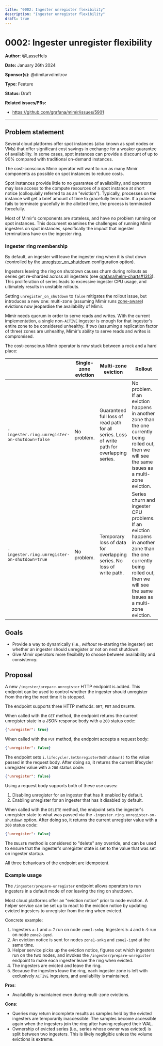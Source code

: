 ```yaml
---
title: "0002: Ingester unregister flexibility"
description: "Ingester unregister flexibility"
draft: true
---
```


# 0002: Ingester unregister flexibility

**Author:** @LasseHels

**Date:** January 26th 2024

**Sponsor(s):** @dimitarvdimitrov

**Type:** Feature

**Status:** Draft

**Related issues/PRs:**

- https://github.com/grafana/mimir/issues/5901

---

## Problem statement

Several cloud platforms offer spot instances (also known as spot nodes or VMs) that offer significant cost savings
in exchange for a weaker guarantee of availability. In some cases, spot instances can provide a discount of up to 90%
compared with traditional on-demand instances.

The cost-conscious Mimir operator will want to run as many Mimir components as possible on spot instances to reduce
costs.

Spot instances provide little to no guarantee of availability, and operators may lose access to the compute resources
of a spot instance at short notice (colloquially referred to as an "eviction").
Typically, processes on the instance will get a brief amount of time to gracefully terminate.
If a process fails to terminate gracefully in the allotted time, the process is terminated forcefully.

Most of Mimir's components are stateless, and have no problem running on spot instances. This document examines the
challenges of running Mimir ingesters on spot instances, specifically the impact that ingester terminations have on the
ingester ring.

### Ingester ring membership

By default, an ingester will leave the ingester ring when it is shut down
(controlled by the [unregister_on_shutdown](https://grafana.com/docs/mimir/v2.11.x/references/configuration-parameters/#ingester) configuration option).

Ingesters leaving the ring on shutdown causes churn during rollouts as series get re-sharded across all ingesters
(see [grafana/helm-charts#1313](https://github.com/grafana/helm-charts/issues/1313)). This proliferation of series leads
to excessive ingester CPU usage, and ultimately results in unstable rollouts.

Setting `unregister_on_shutdown` to `false` mitigates the rollout issue, but introduces a new one: multi-zone
(assuming Mimir runs [zone-aware](https://grafana.com/docs/mimir/v2.11.x/configure/configure-zone-aware-replication/))
evictions now jeopardise the availability of Mimir.

Mimir needs quorum in order to serve reads and writes. With the current implementation, a single non-`ACTIVE` ingester
is enough for that ingester's entire zone to be considered unhealthy. If two (assuming a replication factor of three)
zones are unhealthy, Mimir's ability to serve reads and writes is compromised.

The cost-conscious Mimir operator is now stuck between a rock and a hard place:

|                                               | Single-zone eviction | Multi-zone eviction                                                                          | Rollout                                                                                                                                                                            |
|-----------------------------------------------|----------------------|----------------------------------------------------------------------------------------------|------------------------------------------------------------------------------------------------------------------------------------------------------------------------------------|
| `-ingester.ring.unregister-on-shutdown=false` | No problem.          | Guaranteed full loss of read path for all series. Loss of write path for overlapping series. | No problem. If an eviction happens in another zone than the one currently being rolled out, then we will see the same issues as a multi-zone eviction.                             |
| `-ingester.ring.unregister-on-shutdown=true`  | No problem.          | Temporary loss of data for overlapping series. No loss of write path.                        | Series churn and ingester CPU problems. If an eviction happens in another zone than the one currently being rolled out, then we will see the same issues as a multi-zone eviction. |

## Goals

* Provide a way to dynamically (i.e., _without_ re-starting the ingester) set whether an ingester should unregister or not on next shutdown.
* Give Mimir operators more flexibility to choose between availability and consistency.

## Proposal

A new `/ingester/prepare-unregister` HTTP endpoint is added.
This endpoint can be used to control whether the ingester should unregister from the ring the next time it is stopped.

The endpoint supports three HTTP methods: `GET`, `PUT` and `DELETE`.

When called with the `GET` method, the endpoint returns the current unregister state in a JSON response body with a `200` status code:
```json
{"unregister": true}
```

When called with the `PUT` method, the endpoint accepts a request body:
```json
{"unregister": false}
```
The endpoint sets `i.lifecycler.SetUnregisterOnShutdown()` to the value passed in the request body. After doing so, it returns the current lifecycler unregister value with a `200` status code:
```json
{"unregister": false}
```

Using a request body supports both of these use cases:
1. Disabling unregister for an ingester that has it enabled by default.
2. Enabling unregister for an ingester that has it disabled by default.

When called with the `DELETE` method, the endpoint sets the ingester's unregister state to what was passed via the `-ingester.ring.unregister-on-shutdown` option. After doing so, it returns the current unregister value with a `200` status code:
```json
{"unregister": false}
```
The `DELETE` method is considered to "delete" any override, and can be used to ensure that the ingester's unregister state is set to the value that was set on ingester startup.

All three behaviours of the endpoint are idempotent.

### Example usage

The `/ingester/prepare-unregister` endpoint allows operators to run ingesters in a default mode of _not_ leaving the
ring on shutdown.

Most cloud platforms offer an "eviction notice" prior to node eviction. A helper service can be set up to react to
the eviction notice by updating evicted ingesters to unregister from the ring when evicted.

Concrete example:
1. Ingesters `a-1` and `a-7` run on node `zone1-snkq`. Ingesters `b-4` and `b-9` run on node `zone2-iqmd`.
2. An eviction notice is sent for nodes `zone1-snkq` and `zone2-iqmd` at the same time.
3. Helper service picks up the eviction notice, figures out which ingesters run on the two nodes, and invokes the
   `/ingester/prepare-unregister` endpoint to make each ingester leave the ring when evicted.
4. The ingesters are evicted and leave the ring.
5. Because the ingesters leave the ring, each ingester zone is left with exclusively `ACTIVE` ingesters, and availability
   is maintained.

**Pros**:
* Availability is maintained even during multi-zone evictions.

**Cons**:
* Queries may return incomplete results as samples held by the evicted ingesters are temporarily inaccessible.
  The samples become accessible again when the ingesters join the ring after having replayed their WAL.
* Ownership of evicted series (i.e., series whose owner was evicted) is split between two ingesters. This is likely
  negligible unless the volume evictions is extreme.
